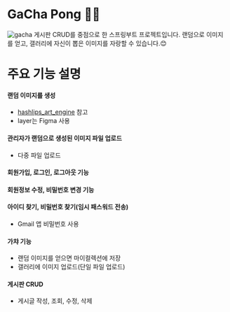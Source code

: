 # GaCha Pong 💊✨
![gacha](https://github.com/chachohee/spboot_project/assets/83406032/629fb56d-ee1b-407c-8d20-bc861de06545)
게시판 CRUD를 중점으로 한 스프링부트 프로젝트입니다.
랜덤으로 이미지를 얻고, 갤러리에 자신이 뽑은 이미지를 자랑할 수 있습니다.😊
# 주요 기능 설명
#### 랜덤 이미지를 생성
- [hashlips_art_engine](https://github.com/HashLips/hashlips_art_engine) 참고
- layer는 Figma 사용
#### 관리자가 랜덤으로 생성된 이미지 파일 업로드
- 다중 파일 업로드
#### 회원가입, 로그인, 로그아웃 기능
#### 회원정보 수정, 비밀번호 변경 기능
#### 아이디 찾기, 비밀번호 찾기(임시 패스워드 전송)
- Gmail 앱 비밀번호 사용
#### 가챠 기능
- 랜덤 이미지를 얻으면 마이컬렉션에 저장
- 갤러리에 이미지 업로드(단일 파일 업로드)
#### 게시판 CRUD
- 게시글 작성, 조회, 수정, 삭제
